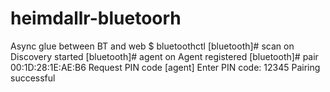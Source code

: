 # heimdallr-bluetoorh
Async glue between BT and web
$ bluetoothctl
[bluetooth]# scan on
Discovery started
[bluetooth]# agent on
Agent registered
[bluetooth]# pair 00:1D:28:1E:AE:B6
Request PIN code
[agent] Enter PIN code: 12345
Pairing successful